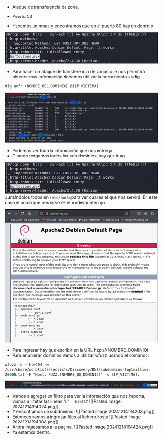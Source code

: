 - Ataque de transferencia de zona.
- Puerto 53

- Hacemos un nmap y encontramos que en el puerto 80 hay un dominio

![](../Imagenes/Pasted%20image%2020241214185635.png)

- Para hacer un ataque de transferencia de zonas que nos permitirá obtener mas información debemos utilizar la herramienta ==dig

```
dig axfr (NOMBRE_DEL_DOMINIO) @(IP_VICTIMA)
```

![](../Imagenes/Pasted%20image%2020241214190004.png)

- Podemos ver toda la información que nos entrega.
- Cuando tengamos todos los sub dominios, hay que ir ap.

![](../Imagenes/Pasted%20image%2020241214185635.png)
Juntándolos todos en `/etc/hosts`para ver cual es el que nos servirá. En este caso el único que nos sirve es el ==devhunter.nyx

![](../Imagenes/Pasted%20image%2020241214190348.png)

- Para ingresar hay que escribir en la URL http://(NOMBRE_DOMINIO)
- Para enumerar dominios vamos a utilizar wfuzz usando el comando:
```
wfuzz -c --hc=404 -w /usr/share/wordlists/seclists/Discovery/DNS/subdomains-top1million-20000.txt -H "Host: FUZZ.(NOMBRE_DE_DOMINIO)" -u (IP_VICTIMA).
```

![](../Imagenes/Pasted%20image%2020241214193751.png)

- Vamos a agregar un filtro para ver la información que nos importa, vamos a limitar las lineas "L"
`--hl=367`
![[Pasted image 20241214194024.png]]
- Y encontramos un subdominio:
![[Pasted image 20241214194203.png]]
- Entonces vamos a ingresar files al fichero hosts
![[Pasted image 20241214194304.png]]
- Ahora ingresamos a la pagina.
![[Pasted image 20241214194424.png]]
- Ya estamos dentro.